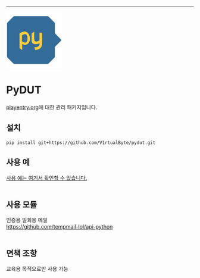 <hr>
<img src='https://github.com/V1rtualByte/pydut/blob/main/pydut.png' width=150px height=auto>

# PyDUT

[playentry.org](https://playentry.org/)에 대한 관리 패키지입니다.

## 설치
```
pip install git+https://github.com/V1rtualByte/pydut.git
```

## 사용 예
[사용 예는 여기서 확인할 수 있습니다.](https://github.com/v1bt/pydut/blob/main/example.py)
<br>
<br>

## 사용 모듈
인증용 일회용 메일<br>
https://github.com/tempmail-lol/api-python
<br>
<br>

## 면책 조항
교육용 목적으로만 사용 가능
